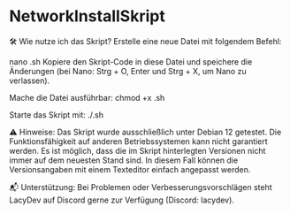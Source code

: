 # NetworkInstallSkript

🛠️ Wie nutze ich das Skript?
Erstelle eine neue Datei mit folgendem Befehl:


nano <dateiname>.sh
Kopiere den Skript-Code in diese Datei und speichere die Änderungen (bei Nano: Strg + O, Enter und Strg + X, um Nano zu verlassen).

Mache die Datei ausführbar:
chmod +x <dateiname>.sh

Starte das Skript mit:
./<dateiname>.sh

⚠️ Hinweise:
Das Skript wurde ausschließlich unter Debian 12 getestet. Die Funktionsfähigkeit auf anderen Betriebssystemen kann nicht garantiert werden.
Es ist möglich, dass die im Skript hinterlegten Versionen nicht immer auf dem neuesten Stand sind. In diesem Fall können die Versionsangaben mit einem Texteditor einfach angepasst werden.

📬 Unterstützung:
Bei Problemen oder Verbesserungsvorschlägen steht LacyDev auf Discord gerne zur Verfügung (Discord: lacydev).
